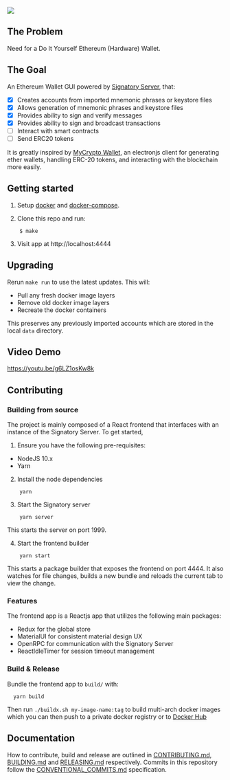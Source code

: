 ![](https://siasky.net/PAMGM9PeehQQWOYCCC7B8ux2go5FgiMIu0gxvSO-0v770A)

## The Problem

Need for a Do It Yourself Ethereum (Hardware) Wallet.

## The Goal

An Ethereum Wallet GUI powered by [Signatory Server](https://signatory.dev), that:

- [x] Creates accounts from imported mnemonic phrases or keystore files
- [x] Allows generation of mnemonic phrases and keystore files
- [x] Provides ability to sign and verify messages
- [x] Provides ability to sign and broadcast transactions
- [ ] Interact with smart contracts
- [ ] Send ERC20 tokens

It is greatly inspired by [MyCrypto Wallet](https://github.com/MyCryptoHQ/MyCrypto), an electronjs client for generating ether wallets, handling ERC-20 tokens, and interacting with the blockchain more easily.

## Getting started

1. Setup [docker](https://www.docker.com/) and [docker-compose](https://docs.docker.com/compose/install/).

2. Clone this repo and run:

```
    $ make
```

3. Visit app at http://localhost:4444

## Upgrading

Rerun `make run` to use the latest updates. This will:

- Pull any fresh docker image layers
- Remove old docker image layers
- Recreate the docker containers

This preserves any previously imported accounts which are stored in the local `data` directory.

## Video Demo

https://youtu.be/g6LZ1osKw8k

## Contributing

### Building from source

The project is mainly composed of a React frontend that interfaces with an instance of the Signatory Server. To get started,

1. Ensure you have the following pre-requisites:

- NodeJS 10.x
- Yarn

2. Install the node dependencies

```
    yarn
```

3. Start the Signatory server

```
    yarn server
```

This starts the server on port 1999.

4. Start the frontend builder

```
    yarn start
```

This starts a package builder that exposes the frontend on port 4444. It also watches for file changes, builds a new bundle and reloads the current tab to view the change.

### Features

The frontend app is a Reactjs app that utilizes the following main packages:

- Redux for the global store
- MaterialUI for consistent material design UX
- OpenRPC for communication with the Signatory Server
- ReactIdleTimer for session timeout management

### Build & Release

Bundle the frontend app to `build/` with:

```
  yarn build
```

Then run `./buildx.sh my-image-name:tag` to build multi-arch docker images which you can then push to a private docker registry or to [Docker Hub](https://hub.docker.com/)

## Documentation

How to contribute, build and release are outlined in [CONTRIBUTING.md](CONTRIBUTING.md), [BUILDING.md](BUILDING.md) and [RELEASING.md](RELEASING.md) respectively. Commits in this repository follow the [CONVENTIONAL_COMMITS.md](CONVENTIONAL_COMMITS.md) specification.
